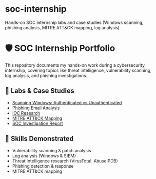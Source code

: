 # soc-internship
Hands-on SOC internship labs and case studies (Windows scanning, phishing analysis, MITRE ATT&amp;CK mapping, log analysis)

# 🛡️ SOC Internship Portfolio

This repository documents my hands-on work during a cybersecurity internship, covering topics like threat intelligence, vulnerability scanning, log analysis, and phishing investigations.  

## 📂 Labs & Case Studies
- [Scanning Windows: Authenticated vs Unauthenticated](./windows-scan-auth-vs-unauth.md)
- [Phishing Email Analysis](./phishing-analysis.md)
- [IOC Research](./ioc-research.md)
- [MITRE ATT&CK Mapping](./mitre-mapping.md)
- [SOC Investigation Report](./soc-report-1.md)

## 🧠 Skills Demonstrated
- Vulnerability scanning & patch analysis  
- Log analysis (Windows & SIEM)  
- Threat intelligence research (VirusTotal, AbuseIPDB)  
- Phishing detection & response  
- MITRE ATT&CK mapping  
